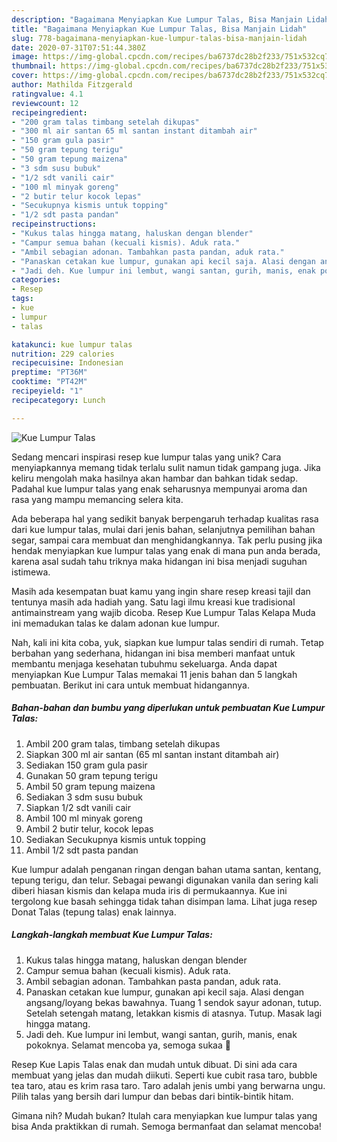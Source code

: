 ```yaml
---
description: "Bagaimana Menyiapkan Kue Lumpur Talas, Bisa Manjain Lidah"
title: "Bagaimana Menyiapkan Kue Lumpur Talas, Bisa Manjain Lidah"
slug: 778-bagaimana-menyiapkan-kue-lumpur-talas-bisa-manjain-lidah
date: 2020-07-31T07:51:44.380Z
image: https://img-global.cpcdn.com/recipes/ba6737dc28b2f233/751x532cq70/kue-lumpur-talas-foto-resep-utama.jpg
thumbnail: https://img-global.cpcdn.com/recipes/ba6737dc28b2f233/751x532cq70/kue-lumpur-talas-foto-resep-utama.jpg
cover: https://img-global.cpcdn.com/recipes/ba6737dc28b2f233/751x532cq70/kue-lumpur-talas-foto-resep-utama.jpg
author: Mathilda Fitzgerald
ratingvalue: 4.1
reviewcount: 12
recipeingredient:
- "200 gram talas timbang setelah dikupas"
- "300 ml air santan 65 ml santan instant ditambah air"
- "150 gram gula pasir"
- "50 gram tepung terigu"
- "50 gram tepung maizena"
- "3 sdm susu bubuk"
- "1/2 sdt vanili cair"
- "100 ml minyak goreng"
- "2 butir telur kocok lepas"
- "Secukupnya kismis untuk topping"
- "1/2 sdt pasta pandan"
recipeinstructions:
- "Kukus talas hingga matang, haluskan dengan blender"
- "Campur semua bahan (kecuali kismis). Aduk rata."
- "Ambil sebagian adonan. Tambahkan pasta pandan, aduk rata."
- "Panaskan cetakan kue lumpur, gunakan api kecil saja. Alasi dengan angsang/loyang bekas bawahnya. Tuang 1 sendok sayur adonan, tutup. Setelah setengah matang, letakkan kismis di atasnya. Tutup. Masak lagi hingga matang."
- "Jadi deh. Kue lumpur ini lembut, wangi santan, gurih, manis, enak pokoknya. Selamat mencoba ya, semoga sukaa 🥰"
categories:
- Resep
tags:
- kue
- lumpur
- talas

katakunci: kue lumpur talas 
nutrition: 229 calories
recipecuisine: Indonesian
preptime: "PT36M"
cooktime: "PT42M"
recipeyield: "1"
recipecategory: Lunch

---
```



![Kue Lumpur Talas](https://img-global.cpcdn.com/recipes/ba6737dc28b2f233/751x532cq70/kue-lumpur-talas-foto-resep-utama.jpg)

Sedang mencari inspirasi resep kue lumpur talas yang unik? Cara menyiapkannya memang tidak terlalu sulit namun tidak gampang juga. Jika keliru mengolah maka hasilnya akan hambar dan bahkan tidak sedap. Padahal kue lumpur talas yang enak seharusnya mempunyai aroma dan rasa yang mampu memancing selera kita.

Ada beberapa hal yang sedikit banyak berpengaruh terhadap kualitas rasa dari kue lumpur talas, mulai dari jenis bahan, selanjutnya pemilihan bahan segar, sampai cara membuat dan menghidangkannya. Tak perlu pusing jika hendak menyiapkan kue lumpur talas yang enak di mana pun anda berada, karena asal sudah tahu triknya maka hidangan ini bisa menjadi suguhan istimewa.

Masih ada kesempatan buat kamu yang ingin share resep kreasi tajil dan tentunya masih ada hadiah yang. Satu lagi ilmu kreasi kue tradisional antimainstream yang wajib dicoba. Resep Kue Lumpur Talas Kelapa Muda ini memadukan talas ke dalam adonan kue lumpur.


Nah, kali ini kita coba, yuk, siapkan kue lumpur talas sendiri di rumah. Tetap berbahan yang sederhana, hidangan ini bisa memberi manfaat untuk membantu menjaga kesehatan tubuhmu sekeluarga. Anda dapat menyiapkan Kue Lumpur Talas memakai 11 jenis bahan dan 5 langkah pembuatan. Berikut ini cara untuk membuat hidangannya.

<!--inarticleads1-->

##### Bahan-bahan dan bumbu yang diperlukan untuk pembuatan Kue Lumpur Talas:

1. Ambil 200 gram talas, timbang setelah dikupas
1. Siapkan 300 ml air santan (65 ml santan instant ditambah air)
1. Sediakan 150 gram gula pasir
1. Gunakan 50 gram tepung terigu
1. Ambil 50 gram tepung maizena
1. Sediakan 3 sdm susu bubuk
1. Siapkan 1/2 sdt vanili cair
1. Ambil 100 ml minyak goreng
1. Ambil 2 butir telur, kocok lepas
1. Sediakan Secukupnya kismis untuk topping
1. Ambil 1/2 sdt pasta pandan


Kue lumpur adalah penganan ringan dengan bahan utama santan, kentang, tepung terigu, dan telur. Sebagai pewangi digunakan vanila dan sering kali diberi hiasan kismis dan kelapa muda iris di permukaannya. Kue ini tergolong kue basah sehingga tidak tahan disimpan lama. Lihat juga resep Donat Talas (tepung talas) enak lainnya. 

<!--inarticleads2-->

##### Langkah-langkah membuat Kue Lumpur Talas:

1. Kukus talas hingga matang, haluskan dengan blender
1. Campur semua bahan (kecuali kismis). Aduk rata.
1. Ambil sebagian adonan. Tambahkan pasta pandan, aduk rata.
1. Panaskan cetakan kue lumpur, gunakan api kecil saja. Alasi dengan angsang/loyang bekas bawahnya. Tuang 1 sendok sayur adonan, tutup. Setelah setengah matang, letakkan kismis di atasnya. Tutup. Masak lagi hingga matang.
1. Jadi deh. Kue lumpur ini lembut, wangi santan, gurih, manis, enak pokoknya. Selamat mencoba ya, semoga sukaa 🥰


Resep Kue Lapis Talas enak dan mudah untuk dibuat. Di sini ada cara membuat yang jelas dan mudah diikuti. Seperti kue cubit rasa taro, bubble tea taro, atau es krim rasa taro. Taro adalah jenis umbi yang berwarna ungu. Pilih talas yang bersih dari lumpur dan bebas dari bintik-bintik hitam. 

Gimana nih? Mudah bukan? Itulah cara menyiapkan kue lumpur talas yang bisa Anda praktikkan di rumah. Semoga bermanfaat dan selamat mencoba!
